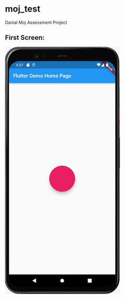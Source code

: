 # moj_test

Danial Moj Assessment Project

## First Screen:
<img src="https://github.com/pigivc/moj_test/blob/master/screens/Screen%20Shot%201401-02-12%20at%2018.37.59.png" />
